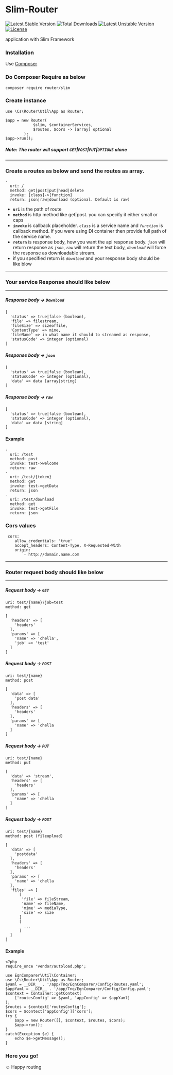 # Slim-Router

[![Latest Stable Version](https://poser.pugx.org/router/slim/v/stable?format=flat-square)](https://packagist.org/packages/router/slim)
[![Total Downloads](https://poser.pugx.org/router/slim/downloads?format=flat-square)](https://packagist.org/packages/router/slim)
[![Latest Unstable Version](https://poser.pugx.org/router/slim/v/unstable?format=flat-square)](https://packagist.org/packages/router/slim)
[![License](https://poser.pugx.org/router/slim/license?format=flat-square)](https://packagist.org/packages/router/slim)

application with Slim Framework

### Installation

Use [Composer](https://getcomposer.org/)

### Do Composer Require as below
```
composer require router/slim
```

### Create instance
```
use \Cs\Router\Util\App as Router;

$app = new Router(
            $slim, $containerServices,
            $routes, $cors -> [array] optional
        );
$app->run();
```

##### Note: The router will support `GET`|`POST`|`PUT`|`OPTIONS` alone
---

### Create a routes as below and send the routes as array.
```
-
  uri: /
  method: get|post|put|head|delete
  invoke: [class]->[function]
  return: json|raw|download (optional. Default is raw)
```
* **`uri`** is the path of route
* **`method`** is http method like get|post. you can specify it either small or caps
* **`invoke`** is callback placeholder. *`class`* is a service name and *`function`* is callback method. If you were using DI container then provide full path of the service name.
* **`return`** is response body, how you want the api response body. *`json`* will return response as *`json`*, *`raw`* will return the text body, *`download`* will force the response as downloadable stream.
* if you specified return is *`download`* and your response body should be like blow

***
### Your service Response should like below
***

##### Response body -> `Download`
```
[
  'status' => true|false (boolean),
  'file' => filestream,
  'fileSize' => sizeoffile,
  'ContentType' => mime,
  'fileName' => in what name it should to streamed as response,
  'statusCode' => integer (optional)
]
```

##### Response body -> `json`
```
[
  'status' => true|false (boolean),
  'statusCode' => integer (optional),
  'data' => data [array|string]
]
```

##### Response body -> `raw`
```
[
  'status' => true|false (boolean),
  'statusCode' => integer (optional),
  'data' => data [string]
]
```

#### Example
```
-
  uri: /test
  method: post
  invoke: test->welcome
  return: raw
-
  uri: /test/{token}
  method: get
  invoke: test->getData
  return: json
-
  uri: /test/download
  method: get
  invoke: test->getFile
  return: json
```
 ### Cors values
```
 cors:
    allow_credentials: 'true'
    accept_headers: Content-Type, X-Requested-With
    origin:
        - http://domain.name.com
```

***
### Router request body should like below
***

##### Request body -> `GET`
```
uri: test/{name}?job=test
method: get
```
```
[
  'headers' => [
    'headers'
  ],
  'params' => [
    'name' => 'chella',
    'job' => 'test'
  ]
]
```
##### Request body -> `POST`
```
uri: test/{name}
method: post
```
```
[
  'data' => [
    'post data'
  ],
  'headers' => [
    'headers'
  ],
  'params' => [
    'name' => 'chella
  ]
]
```
##### Request body -> `PUT`
```
uri: test/{name}
method: put
```
```
[
  'data' => 'stream',
  'headers' => [
    'headers'
  ],
  'params' => [
    'name' => 'chella
  ]
]
```
##### Request body -> `POST`
```
uri: test/{name}
method: post (fileupload)
```
```
[
  'data' => [
    'postdata'
  ],
  'headers' => [
    'headers'
  ],
  'params' => [
    'name' => 'chella
  ],
  'files' => [
      [
       'file' => fileStream,
       'name' => fileName,
       'mime' => mediaType,
       'size' => size
      ]
      [
        ...
      ]
  ]
]
```

#### Example
```
<?php
require_once 'vendor/autoload.php';

use EqnComparer\Util\Container;
use \Cs\Router\Util\App as Router;
$yaml = __DIR__ . '/app/Tnq/EqnComparer/Config/Routes.yaml';
$appYaml = __DIR__ . '/app/Tnq/EqnComparer/Config/Config.yaml';
$context = Container::getContext(
    ['routesConfig' => $yaml, 'appConfig' => $appYaml]
);
$routes = $context['routesConfig'];
$cors = $context['appConfig']['cors'];
try {
    $app = new Router([], $context, $routes, $cors);
    $app->run();
}
catch(Exception $e) {
    echo $e->getMessage();
}
```

### Here you go!
&#9786; Happy routing
